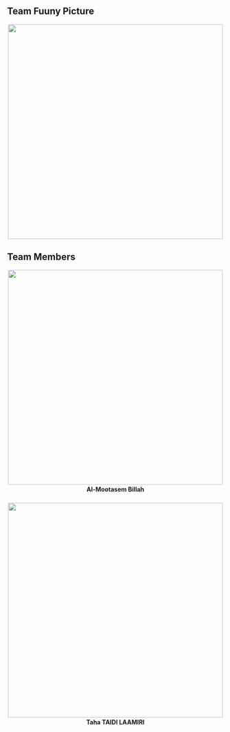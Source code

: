 ## Team Fuuny Picture

<p align="center">
  <img src="https://github.com/user-attachments/assets/2aeb65fb-f8cf-4b77-9513-7935123cdf34" width="500">
</p>

## Team Members

<p align="center" style="line-height: 1.5;">
  <img src="https://github.com/user-attachments/assets/fb4125fe-a094-48ea-a52b-913eeb67230b" width="500">
  <br>
  <strong>Al-Mootasem Billah</strong>
  <br><br>
  <img src="https://github.com/DexterTaha/WRO-2024-FUTURE-ENGINEERS/assets/130682580/1f0185a0-6156-4467-80d9-b935ffc664ff" width="500">
  <br>
  <strong>Taha TAIDI LAAMIRI</strong>
</p>

